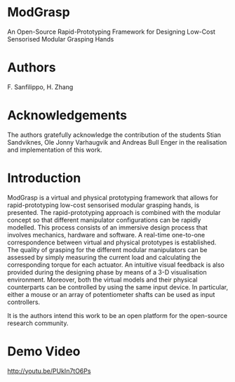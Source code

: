 ModGrasp
================
An Open-Source Rapid-Prototyping Framework for Designing Low-Cost Sensorised Modular Grasping Hands

Authors
================
F. Sanfilippo, H. Zhang

Acknowledgements
================
The authors gratefully acknowledge the contribution of the students Stian Sandviknes, Ole Jonny Varhaugvik and Andreas Bull Enger in the realisation and implementation of this work.

Introduction
================
ModGrasp is a virtual and physical prototyping framework that allows for rapid-prototyping low-cost sensorised modular grasping hands, is presented. The rapid-prototyping approach is combined with the modular concept so that different manipulator configurations can be rapidly modelled. This process consists of an immersive design process that involves mechanics, hardware and software. A real-time one-to-one correspondence between virtual and physical prototypes is established. The quality of grasping for the different modular manipulators can be assessed by simply measuring the current load and calculating the corresponding torque for each actuator. An intuitive visual feedback is also provided during the designing phase by means of a 3-D visualisation environment. Moreover, both the virtual models and their physical counterparts can be controlled by using the same input device. In particular, either a mouse or an array of potentiometer shafts can be used as input controllers.

It is the authors intend this work to be an open platform for the open-source research community.

Demo Video
================
http://youtu.be/PUkIn7tO6Ps